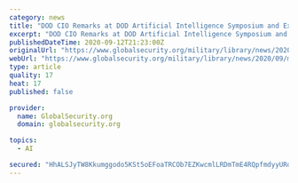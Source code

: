 ```yaml
---
category: news
title: "DOD CIO Remarks at DOD Artificial Intelligence Symposium and Exposition"
excerpt: "DOD CIO Remarks at DOD Artificial Intelligence Symposium and Exposition. As prepared for delivery by Honorable Dana Deasy, DoD Chief Information Officer"
publishedDateTime: 2020-09-12T21:23:00Z
originalUrl: "https://www.globalsecurity.org/military/library/news/2020/09/mil-200910-dod01.htm"
webUrl: "https://www.globalsecurity.org/military/library/news/2020/09/mil-200910-dod01.htm"
type: article
quality: 17
heat: 17
published: false

provider:
  name: GlobalSecurity.org
  domain: globalsecurity.org

topics:
  - AI

secured: "HhALSJyTW8Kkumggodo5KSt5oEFoaTRCOb7EZKwcmlLRDmTmE4RQpfmdyyURd4tnZbCC9S/GDu76YNYeqhUA4UNBHmcoyzGca+joJRTyY3/EQ7nrpuJH9prMN8VM/3qbxyx4kfLsEj8j2M8t2AgIiPvxyAayd5McCUCj4i2HuqAsP1BnMi5ETlypOIJv9f6/hVD50nqQV6KVZgZfIzZlRT+zq91GI8ZUDx1UZNfWAopqOedJIvAufXQlVep5zbEYovRjebNLSB0HiqLGiF91qJUBn52Vs5l39Mb0QsxizUK+DwHJQ1s+KYqhsZskCA5L+R/CO67GTs8prm4Se3aI5q5vceZuaboPaQOSGY5VIiE=;3f48O8/Dku3k7vIYfhqF9w=="
---
```


